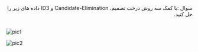 <div dir="rtl">
سوال :با کمک سه روش درخت تصمیم، Candidate-Elimination و ID3 داده های زیر را حل کنید.
</div>
<br/>

![pic1](https://github.com/semnan-university-ai/machine-learning-class/blob/main/excersiecs/Homayontoosy/14/1.jpg)


![pic2](https://github.com/semnan-university-ai/machine-learning-class/blob/main/excersiecs/Homayontoosy/14/2.jpg)

